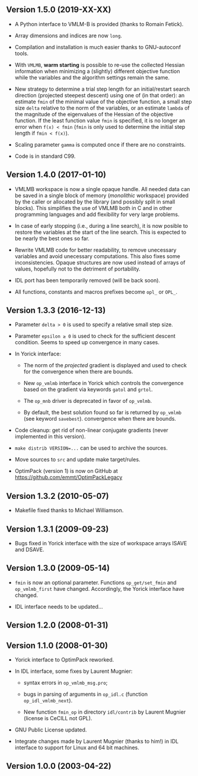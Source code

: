 ## Version 1.5.0 (2019-XX-XX)

* A Python interface to VMLM-B is provided (thanks to Romain Fetick).

* Array dimensions and indices are now `long`.

* Compilation and installation is much easier thanks to GNU-autoconf tools.

* With `VMLMB`, **warm starting** is possible to re-use the collected Hessian
  information when minimizing a (slightly) different objective function while
  the variables and the algorithm settings remain the same.

* New strategy to determine a trial step length for an initial/restart search
  direction (projected steepest descent) using one of (in that order): an
  estimate `fmin` of the minimal value of the objective function, a small step
  size `delta` relative to the norm of the variables, or an estimate `lambda`
  of the magnitude of the eigenvalues of the Hessian of the objective function.
  If the least function value `fmin` is specified, it is no longer an error
  when `f(x) < fmin` (`fmin` is only used to determine the initial step length
  if `fmin < f(x)`).

* Scaling parameter `gamma` is computed once if there are no constraints.

* Code is in standard C99.


## Version 1.4.0 (2017-01-10)

* VMLMB workspace is now a single opaque handle.  All needed data can be saved
  in a single block of memory (*monolithic* workspace) provided by the caller
  or allocated by the library (and possibly split in small blocks).  This
  simplifies the use of VMLMB both in C and in other programming languages
  and add flexibility for very large problems.

* In case of early stopping (i.e., during a line search), it is now posible to
  restore the variables at the start of the line search.  This is expected to
  be nearly the best ones so far.

* Rewrite VMLMB code for better readability, to remove unecessary variables and
  avoid unecessary computations.  This also fixes some inconsistencies.  Opaque
  structures are now used instead of arrays of values, hopefully not to the
  detriment of portability.

* IDL port has been temporarily removed (will be back soon).

* All functions, constants and macros prefixes become `opl_` or `OPL_`.


## Version 1.3.3 (2016-12-13)

* Parameter `delta > 0` is used to specify a relative small step size.

* Parameter `epsilon ≥ 0` is used to check for the sufficient descent
  condition.  Seems to speed up convergence in many cases.

* In Yorick interface:

  - The norm of the *projected* gradient is displayed and used to check for the
    convergence when there are bounds.

  - New `op_vmlmb` interface in Yorick which controls the convergence based on
    the gradient via keywords `gatol` and `grtol`.

  - The `op_mnb` driver is deprecated in favor of `op_vmlmb`.

  - By default, the best solution found so far is returned by `op_vmlmb` (see
    keyword `savebest`).  convergence when there are bounds.

* Code cleanup: get rid of non-linear conjugate gradients (never implemented in
  this version).

* `make distrib VERSION=...` can be used to archive the sources.

* Move sources to `src` and update make target/rules.

* OptimPack (version 1) is now on GitHub at
  https://github.com/emmt/OptimPackLegacy


## Version 1.3.2 (2010-05-07)

* Makefile fixed thanks to Michael Williamson.


## Version 1.3.1 (2009-09-23)

* Bugs fixed in Yorick interface with the size of workspace arrays
  ISAVE and DSAVE.


## Version 1.3.0 (2009-05-14)

* `fmin` is now an optional parameter.  Functions `op_get/set_fmin` and
  `op_vmlmb_first` have changed.  Accordingly, the Yorick interface have
  changed.

* IDL interface needs to be updated...


## Version 1.2.0 (2008-01-31)


## Version 1.1.0 (2008-01-30)

* Yorick interface to OptimPack reworked.

* In IDL interface, some fixes by Laurent Mugnier:

  - syntax errors in `op_vmlmb_msg.pro`;

  - bugs in parsing of arguments in `op_idl.c` (function `op_idl_vmlmb_next`).

  - New function `fmin_op` in directory `idl/contrib` by Laurent Mugnier
    (license is CeCILL not GPL).

* GNU Public License updated.

* Integrate changes made by Laurent Mugnier (thanks to him!)  in IDL interface
  to support for Linux and 64 bit machines.


## Version 1.0.0 (2003-04-22)
